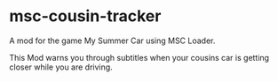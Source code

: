 # msc-cousin-tracker

A mod for the game My Summer Car using MSC Loader.

This Mod warns you through subtitles when your cousins car is getting closer while you are driving.
